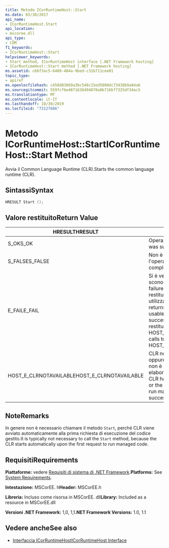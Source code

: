 ```yaml
---
title: Metodo ICorRuntimeHost::Start
ms.date: 03/30/2017
api_name:
- ICorRuntimeHost.Start
api_location:
- mscoree.dll
api_type:
- COM
f1_keywords:
- ICorRuntimeHost::Start
helpviewer_keywords:
- Start method, ICorRuntimeHost interface [.NET Framework hosting]
- ICorRuntimeHost::Start method [.NET Framework hosting]
ms.assetid: c66f3ac5-6489-484a-9bed-c31b711cee01
topic_type:
- apiref
ms.openlocfilehash: c450d83669a3bc548c15ed5800dc73438b9a84a6
ms.sourcegitcommit: 559fcfbe4871636494870a8b716bf7325df34ac5
ms.translationtype: MT
ms.contentlocale: it-IT
ms.lasthandoff: 10/30/2019
ms.locfileid: "73127686"
---
```

# <a name="icorruntimehoststart-method"></a><span data-ttu-id="28381-102">Metodo ICorRuntimeHost::Start</span><span class="sxs-lookup"><span data-stu-id="28381-102">ICorRuntimeHost::Start Method</span></span>
<span data-ttu-id="28381-103">Avvia il Common Language Runtime (CLR).</span><span class="sxs-lookup"><span data-stu-id="28381-103">Starts the common language runtime (CLR).</span></span>  
  
## <a name="syntax"></a><span data-ttu-id="28381-104">Sintassi</span><span class="sxs-lookup"><span data-stu-id="28381-104">Syntax</span></span>  
  
```cpp  
HRESULT Start ();  
```  
  
## <a name="return-value"></a><span data-ttu-id="28381-105">Valore restituito</span><span class="sxs-lookup"><span data-stu-id="28381-105">Return Value</span></span>  
  
|<span data-ttu-id="28381-106">HRESULT</span><span class="sxs-lookup"><span data-stu-id="28381-106">HRESULT</span></span>|<span data-ttu-id="28381-107">Descrizione</span><span class="sxs-lookup"><span data-stu-id="28381-107">Description</span></span>|  
|-------------|-----------------|  
|<span data-ttu-id="28381-108">S_OK</span><span class="sxs-lookup"><span data-stu-id="28381-108">S_OK</span></span>|<span data-ttu-id="28381-109">Operazione completata.</span><span class="sxs-lookup"><span data-stu-id="28381-109">The operation was successful.</span></span>|  
|<span data-ttu-id="28381-110">S_FALSE</span><span class="sxs-lookup"><span data-stu-id="28381-110">S_FALSE</span></span>|<span data-ttu-id="28381-111">Non è stato possibile completare l'operazione.</span><span class="sxs-lookup"><span data-stu-id="28381-111">The operation failed to complete.</span></span>|  
|<span data-ttu-id="28381-112">E_FAIL</span><span class="sxs-lookup"><span data-stu-id="28381-112">E_FAIL</span></span>|<span data-ttu-id="28381-113">Si è verificato un errore irreversibile sconosciuto.</span><span class="sxs-lookup"><span data-stu-id="28381-113">An unknown, catastrophic failure occurred.</span></span> <span data-ttu-id="28381-114">Se un metodo restituisce E_FAIL, il CLR non è più utilizzabile nel processo.</span><span class="sxs-lookup"><span data-stu-id="28381-114">If a method returns E_FAIL, the CLR is no longer usable in the process.</span></span> <span data-ttu-id="28381-115">Le chiamate successive a qualsiasi API di hosting restituiscono HOST_E_CLRNOTAVAILABLE.</span><span class="sxs-lookup"><span data-stu-id="28381-115">Subsequent calls to any hosting APIs return HOST_E_CLRNOTAVAILABLE.</span></span>|  
|<span data-ttu-id="28381-116">HOST_E_CLRNOTAVAILABLE</span><span class="sxs-lookup"><span data-stu-id="28381-116">HOST_E_CLRNOTAVAILABLE</span></span>|<span data-ttu-id="28381-117">CLR non è stato caricato in un processo oppure CLR si trova in uno stato in cui non è possibile eseguire codice gestito o elaborare la chiamata correttamente.</span><span class="sxs-lookup"><span data-stu-id="28381-117">The CLR has not been loaded into a process, or the CLR is in a state in which it cannot run managed code or process the call successfully.</span></span>|  
  
## <a name="remarks"></a><span data-ttu-id="28381-118">Note</span><span class="sxs-lookup"><span data-stu-id="28381-118">Remarks</span></span>  
 <span data-ttu-id="28381-119">In genere non è necessario chiamare il metodo `Start`, perché CLR viene avviato automaticamente alla prima richiesta di esecuzione del codice gestito.</span><span class="sxs-lookup"><span data-stu-id="28381-119">It is typically not necessary to call the `Start` method, because the CLR starts automatically upon the first request to run managed code.</span></span>  
  
## <a name="requirements"></a><span data-ttu-id="28381-120">Requisiti</span><span class="sxs-lookup"><span data-stu-id="28381-120">Requirements</span></span>  
 <span data-ttu-id="28381-121">**Piattaforme:** vedere [Requisiti di sistema di .NET Framework](../../../../docs/framework/get-started/system-requirements.md).</span><span class="sxs-lookup"><span data-stu-id="28381-121">**Platforms:** See [System Requirements](../../../../docs/framework/get-started/system-requirements.md).</span></span>  
  
 <span data-ttu-id="28381-122">**Intestazione:** MSCorEE. h</span><span class="sxs-lookup"><span data-stu-id="28381-122">**Header:** MSCorEE.h</span></span>  
  
 <span data-ttu-id="28381-123">**Libreria:** Incluso come risorsa in MSCorEE. dll</span><span class="sxs-lookup"><span data-stu-id="28381-123">**Library:** Included as a resource in MSCorEE.dll</span></span>  
  
 <span data-ttu-id="28381-124">**Versioni .NET Framework:** 1,0, 1,1</span><span class="sxs-lookup"><span data-stu-id="28381-124">**.NET Framework Versions:** 1.0, 1.1</span></span>  
  
## <a name="see-also"></a><span data-ttu-id="28381-125">Vedere anche</span><span class="sxs-lookup"><span data-stu-id="28381-125">See also</span></span>

- [<span data-ttu-id="28381-126">Interfaccia ICorRuntimeHost</span><span class="sxs-lookup"><span data-stu-id="28381-126">ICorRuntimeHost Interface</span></span>](../../../../docs/framework/unmanaged-api/hosting/icorruntimehost-interface.md)
